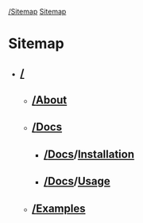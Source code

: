 [/](/AWK.py "/")[Sitemap](/AWK.py/sitemap "/sitemap")
[Sitemap](/AWK.py/sitemap "/sitemap")

# Sitemap

* ## [/](/AWK.py "/")

  * ## [/](/AWK.py "/")[About](/AWK.py/about "/about")

  * ## [/](/AWK.py "/")[Docs](/AWK.py/docs "/docs")

    * ## [/](/AWK.py "/")[Docs](/AWK.py/docs "/docs")/[Installation](/AWK.py/docs/install "/docs/install")

    * ## [/](/AWK.py "/")[Docs](/AWK.py/docs "/docs")/[Usage](/AWK.py/docs/usage "/docs/usage")
    
  * ## [/](/AWK.py "/")[Examples](/AWK.py/docs/exaples.md "/docs")
